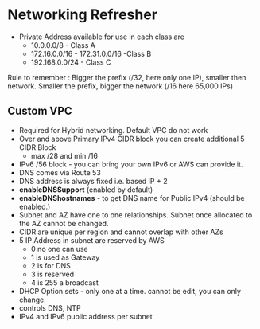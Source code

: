 # Networking Refresher

* Private Address available for use in each class are
  * 10.0.0.0/8 - Class A
  * 172.16.0.0/16 - 172.31.0.0/16 -Class B
  * 192.168.0.0/24 - Class C

Rule to remember : Bigger the prefix (/32, here only one IP), smaller then network. Smaller the prefix, bigger the network (/16 here 65,000 IPs)

## Custom VPC

* Required for Hybrid networking. Default VPC do not work
* Over and above Primary IPv4 CIDR block you can create additional 5 CIDR Block
  * max /28 and min /16
* IPv6 /56 block - you can bring your own IPv6 or AWS can provide it.
* DNS comes via Route 53
* DNS address is always fixed i.e. based IP + 2
* **enableDNSSupport** (enabled by default)
* **enableDNShostnames** - to get DNS name for Public IPv4 (should be enabled.)
* Subnet and AZ have one to one relationships. Subnet once allocated to the AZ cannot be changed.
* CIDR are unique per region and cannot overlap with other AZs
* 5 IP Address in subnet are reserved by AWS
  * 0 no one can use
  * 1 is used as Gateway
  * 2 is for DNS
  * 3 is reserved
  * 4 is 255 a broadcast
* DHCP Option sets - only one at a time. cannot be edit, you can only change.
* controls DNS, NTP
* IPv4 and IPv6 public address per subnet